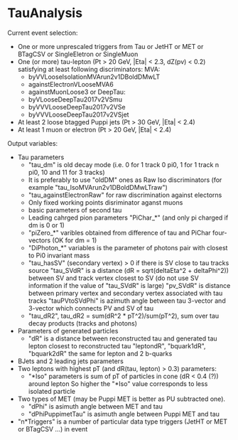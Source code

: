 # TauAnalysis

Current event selection:
- One or more unprescaled triggers from Tau or JetHT or MET or BTagCSV or SingleEletron or SingleMuon
- One (or more) tau-lepton (Pt > 20 GeV, |Eta| < 2.3, dZ(pv) < 0.2) satisfying at least following discriminators:
  MVA:
  * byVVLooseIsolationMVArun2v1DBoldDMwLT
  * againstElectronVLooseMVA6
  * againstMuonLoose3
  or DeepTau:
  * byVLooseDeepTau2017v2VSmu
  * byVVVLooseDeepTau2017v2VSe
  * byVVVLooseDeepTau2017v2VSjet
- At least 2 loose btagged Puppi jets (Pt > 30 GeV, |Eta| < 2.4)
- At least 1 muon or electron (Pt > 20 GeV, |Eta| < 2.4)

Output variables:
- Tau parameters
  * "tau_dm" is old decay mode (i.e. 0 for 1 track 0 pi0, 1 for 1 track n pi0, 10 and 11 for 3 tracks)
  * It is preferably to use "oldDM" ones as Raw Iso discriminators (for example "tau_IsoMVArun2v1DBoldDMwLTraw")
  * "tau_againstElectronRaw" for raw discrimination against electorns
  * Only fixed working points disriminator aganst muons
  * basic parameters of second tau
  * Leading cahrged pion parameters "PiChar_*" (and only pi charged if dm is 0 or 1)
  * "piZero_*" varibles obtained from difference of tau and PiChar four-vectors (OK for dm = 1)
  * "DiPhoton_*" variables is the parameter of photons pair with closest to Pi0 invariant mass
  * "tau_hasSV" (secondary vertex) > 0 if there is SV close to tau tracks source
    "tau_SVdR" is a distance (dR = sqrt(deltaEta^2 + deltaPhi^2)) between SV and track vertex closest to SV
    (do not use SV information if the value of "tau_SVdR" is large)
    "pv_SVdR" is distance between primary vertex and secondary vertex associated with tau tracks
    "tauPVtoSVdPhi" is azimuth angle between tau 3-vector and 3-vector which connects PV and SV of tau
  * "tau_dR2", tau_dR2 = sum(dR^2 * pT^2)/sum(pT^2), sum over tau decay products (tracks and photons)
- Parameters of generated particles
  * "dR" is a distance between reconstructed tau and generated tau lepton closest to reconstructed tau
    "leptondR", "bquark1dR", "bquark2dR" the same for lepton and 2 b-quarks
- BJets and 2 leading jets parameters
- Two leptons with highest pT (and dR(tau, lepton) > 0.3) parameters:
  * "*Iso" parameters is sum of pT of particles in cone (dR < 0.4 (?)) around lepton
    So higher the "*Iso" value corresponds to less isolated particle
- Two types of MET (may be Puppi MET is better as PU subtracted one).
  * "dPhi" is asimuth angle between MET and tau
  * "dPhiPuppimetTau" is asimuth angle between Puppi MET and tau
- "n*Triggers" is a number of particular data type triggers (JetHT or MET or BTagCSV ...) in event
